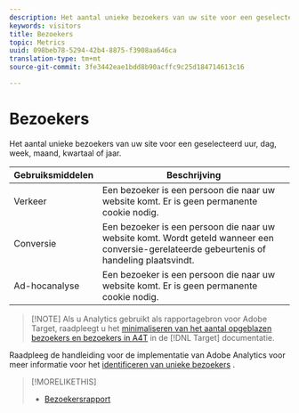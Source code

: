 ```yaml
---
description: Het aantal unieke bezoekers van uw site voor een geselecteerd uur, dag, week, maand, kwartaal of jaar.
keywords: visitors
title: Bezoekers
topic: Metrics
uuid: 098beb78-5294-42b4-8875-f3908aa646ca
translation-type: tm+mt
source-git-commit: 3fe3442eae1bdd8b90acffc9c25d184714613c16

---
```



# Bezoekers

Het aantal unieke bezoekers van uw site voor een geselecteerd uur, dag, week, maand, kwartaal of jaar.

| Gebruiksmiddelen | Beschrijving |
|---|---|
| Verkeer | Een bezoeker is een persoon die naar uw website komt. Er is geen permanente cookie nodig. |
| Conversie | Een bezoeker is een persoon die naar uw website komt. Wordt geteld wanneer een conversie-gerelateerde gebeurtenis of handeling plaatsvindt. |
| Ad-hocanalyse | Een bezoeker is een persoon die naar uw website komt. Er is geen permanente cookie nodig. |

>[!NOTE] Als u Analytics gebruikt als rapportagebron voor Adobe Target, raadpleegt u het [minimaliseren van het aantal opgeblazen bezoekers en bezoekers in A4T](https://docs.adobe.com/content/help/en/target/using/integrate/a4t/troubleshoot-a4t/minimizing-inflated-visit-and-visitor-counts-a4t.html) in de [!DNL Target] documentatie.

Raadpleeg de handleiding voor de implementatie van Adobe Analytics voor meer informatie voor het [identificeren van unieke bezoekers](https://docs.adobe.com/content/help/en/analytics/technotes/visitor-identification.html) .

>[!MORELIKETHIS]
>
>* [Bezoekersrapport](/help/components/c-variables/dimensionslist/reports-visitors.md)

